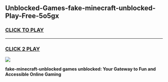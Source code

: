 
## Unblocked-Games-fake-minecraft-unblocked-Play-Free-5o5gx
<h3>
<a href="https://premium76.site?title=fake-minecraft-unblocked&ref=20M">CLICK TO PLAY</a></h3>
<hr>

<h3>
<a href="https://premium76.site?title=fake-minecraft-unblocked&ref=20M">CLICK 2 PLAY</a>
  
</h3>

<a href="https://premium76.site?title=fake-minecraft-unblocked&ref=19M"><img src="https://clearcache.store/games.png"></a>


**fake-minecraft-unblocked games unblocked: Your Gateway to Fun and Accessible Online Gaming**
